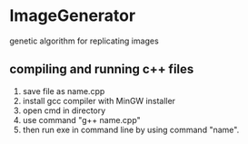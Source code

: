 # ImageGenerator
genetic algorithm for replicating images

## compiling and running c++ files

1. save file as name.cpp
2. install gcc compiler with MinGW installer
3. open cmd in directory
4. use command "g++ name.cpp"
5. then run exe in command line by using command "name".





